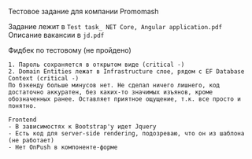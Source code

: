 Тестовое задание для компании Promomash

Задание лежит в `Test task_ NET Core, Angular application.pdf`     
Описание вакансии в `jd.pdf`

Фидбек по тестовому (не пройдено)
```
1. Пароль сохраняется в открытом виде (critical -)
2. Domain Entities лежат в Infrastructure слое, рядом с EF Database Context (critical -)
По бэкенду больше минусов нет. Не сделал ничего лишнего, код достаточно аккуратен, без каких-то значимых изъянов, кроме обозначенных ранее. Оставляет приятное ощущение, т.к. все просто и понятно.

Frontend
- В зависимостях к Bootstrap'у идет Jquery
- Есть код для server-side rendering, подозреваю, что он из шаблона (не работает)
- Нет OnPush в компоненте-форме
```
